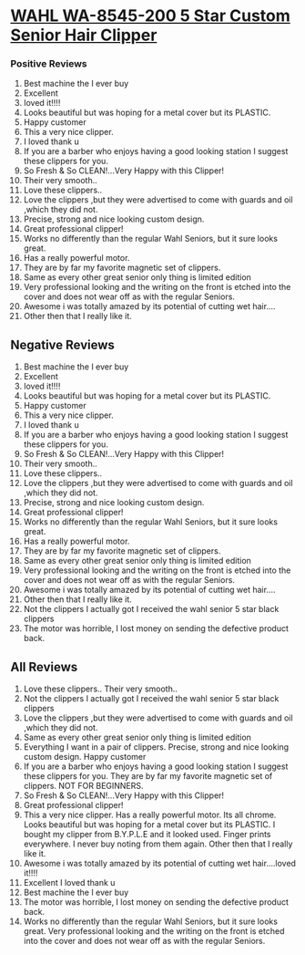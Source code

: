 # [WAHL WA-8545-200 5 Star Custom Senior Hair Clipper](https://products.checkmycream.com/products/WAHL-WA-8545-200-5-Star-Custom-Senior-Hair-Clipper.html)

### Positive Reviews

<ol>
      <li>Best machine the I ever buy</li>
      <li>Excellent</li>
      <li>loved it!!!!</li>
      <li>Looks beautiful but was hoping for a metal cover but its PLASTIC.  </li>
      <li>Happy customer</li>
      <li>This a very nice clipper.</li>
      <li>I loved thank u</li>
      <li>If you are a barber who enjoys having a good looking station I suggest these clippers for you.</li>
      <li>So Fresh &amp; So CLEAN!...Very Happy with this Clipper!</li>
      <li>Their very smooth..</li>
      <li>Love these clippers..</li>
      <li>Love the clippers ,but they were advertised to come with guards and oil ,which they did not.</li>
      <li>Precise, strong and nice looking custom design.</li>
      <li>Great professional clipper!</li>
      <li>Works no differently than the regular Wahl Seniors, but it sure looks great.  </li>
      <li>Has a really powerful motor.</li>
      <li>They are by far my favorite magnetic set of clippers.</li>
      <li>Same as every other great senior only thing is limited edition</li>
      <li>Very professional looking and the writing on the front is etched into the cover and does not wear off as with the regular Seniors.</li>
      <li>Awesome i was totally amazed by its potential of cutting wet hair....</li>
      <li>Other then that I really like it.</li>
</ol>


<h2>Negative Reviews</h2>
<ol>
<li> Best machine the I ever buy</li>
<li> Excellent</li>
<li> loved it!!!!</li>
<li> Looks beautiful but was hoping for a metal cover but its PLASTIC.  </li>
<li> Happy customer</li>
<li> This a very nice clipper.</li>
<li> I loved thank u</li>
<li> If you are a barber who enjoys having a good looking station I suggest these clippers for you.</li>
<li> So Fresh &amp; So CLEAN!...Very Happy with this Clipper!</li>
<li> Their very smooth..</li>
<li> Love these clippers..</li>
<li> Love the clippers ,but they were advertised to come with guards and oil ,which they did not.</li>
<li> Precise, strong and nice looking custom design.</li>
<li> Great professional clipper!</li>
<li> Works no differently than the regular Wahl Seniors, but it sure looks great.  </li>
<li> Has a really powerful motor.</li>
<li> They are by far my favorite magnetic set of clippers.</li>
<li> Same as every other great senior only thing is limited edition</li>
<li> Very professional looking and the writing on the front is etched into the cover and does not wear off as with the regular Seniors.</li>
<li> Awesome i was totally amazed by its potential of cutting wet hair....</li>
<li> Other then that I really like it.</li>
<li> Not the clippers I actually got I received the wahl senior 5 star black clippers</li>
<li> The motor was horrible, I lost money on sending the defective product back.</li>
</ol>

<h2>All Reviews</h2>

<ol>
    <li> Love these clippers.. Their very smooth..</li>
    <li> Not the clippers I actually got I received the wahl senior 5 star black clippers</li>
    <li> Love the clippers ,but they were advertised to come with guards and oil ,which they did not.</li>
    <li> Same as every other great senior only thing is limited edition</li>
    <li> Everything I want in a pair of clippers. Precise, strong and nice looking custom design. Happy customer</li>
    <li> If you are a barber who enjoys having a good looking station I suggest these clippers for you. They are by far my favorite magnetic set of clippers. NOT FOR BEGINNERS.</li>
    <li> So Fresh &amp; So CLEAN!...Very Happy with this Clipper!</li>
    <li> Great professional clipper!</li>
    <li> This a very nice clipper. Has a really powerful motor. Its all chrome.  Looks beautiful but was hoping for a metal cover but its PLASTIC.  I bought my clipper from B.Y.P.L.E and it looked used.  Finger prints everywhere.  I never buy noting from them again. Other then that I really like it.</li>
    <li> Awesome i was totally amazed by its potential of cutting wet hair....loved it!!!!</li>
    <li> Excellent I loved thank u</li>
    <li> Best machine the I ever buy</li>
    <li> The motor was horrible, I lost money on sending the defective product back.</li>
    <li> Works no differently than the regular Wahl Seniors, but it sure looks great.  Very professional looking and the writing on the front is etched into the cover and does not wear off as with the regular Seniors.</li>
</ol>




